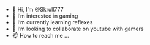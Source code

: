 - 👋 Hi, I’m @Skrull777
- 👀 I’m interested in gaming
- 🌱 I’m currently learning reflexes
- 💞️ I’m looking to collaborate on youtube with gamers
- 📫 How to reach me ...

<!---
Skrull777/Skrull777 is a ✨ special ✨ repository because its `README.md` (this file) appears on your GitHub profile.
You can click the Preview link to take a look at your changes.
--->
